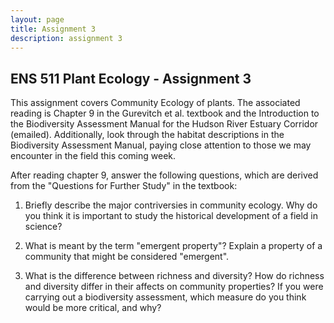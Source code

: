```yaml
---
layout: page
title: Assignment 3
description: assignment 3
---
```


## ENS 511 Plant Ecology - Assignment 3 

This assignment covers Community Ecology of plants. 
The associated reading is Chapter 9 in the Gurevitch et al. textbook and the Introduction to the Biodiversity Assessment Manual for the Hudson River Estuary Corridor (emailed). 
Additionally, look through the habitat descriptions in the Biodiversity Assessment Manual, paying close attention to those we may encounter in the field this coming week.

After reading chapter 9, answer the following questions, which are derived from the "Questions for Further Study" in the textbook:

1. Briefly describe the major contriversies in community ecology. Why do you think it is important to study the historical development of a field in science?

2. What is meant by the term "emergent property"? Explain a property of a community that might be considered "emergent".

3. What is the difference between richness and diversity? How do richness and diversity differ in their affects on community properties? If you were carrying out a biodiversity assessment, which measure do you think would be more critical, and why?